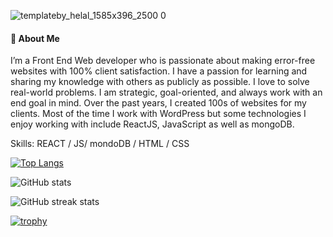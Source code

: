 ![templateby_helal_1585x396_2500 0](https://github.com/Mdhalaluddin/Mdhalaluddin/assets/108520013/c0eeb979-588f-4e5c-b34d-0a15a5d45696)

#### 🚀 About Me
I’m a Front End Web developer who is passionate about making error-free websites with 100% client satisfaction. I have a passion for learning and sharing my knowledge with others as publicly as possible. I love to solve real-world problems. I am strategic, goal-oriented, and always work with an end goal in mind. Over the past years, I created 100s of websites for my clients. Most of the time I work with WordPress but some technologies I enjoy working with include ReactJS, JavaScript as well as mongoDB.

Skills: REACT / JS/ mondoDB / HTML / CSS



[![Top Langs](https://github-readme-stats.vercel.app/api/top-langs/?username=Mdhalaluddin)](https://github.com/anuraghazra/github-readme-stats)

![GitHub stats](https://github-readme-stats.vercel.app/api?username=Mdhalaluddin&show_icons=true&count_private=true)  

![GitHub streak stats](https://streak-stats.demolab.com/?user=Mdhalaluddin)  

[![trophy](https://github-profile-trophy.vercel.app/?username=Mdhalaluddin)](https://github.com/ryo-ma/github-profile-trophy)



